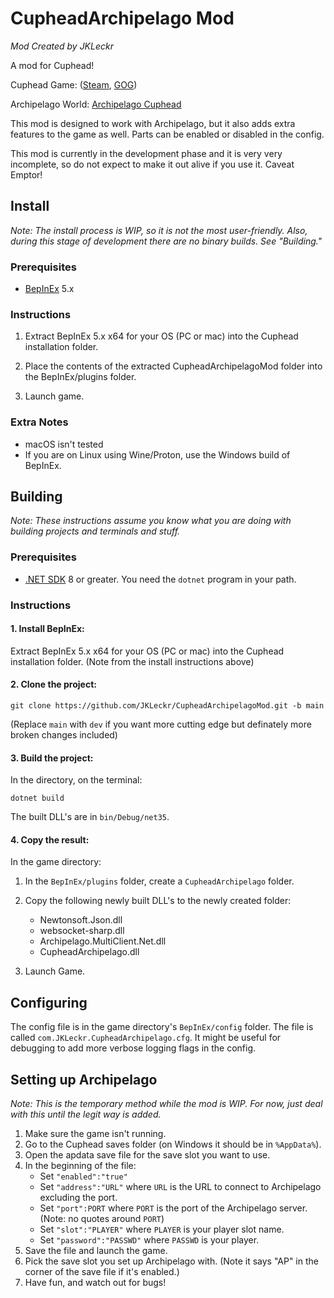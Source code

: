 # CupheadArchipelago Mod

*Mod Created by JKLeckr*

A mod for Cuphead! 

Cuphead Game: ([Steam](http://store.steampowered.com/app/268910/Cuphead/), [GOG](https://www.gog.com/game/cuphead))

Archipelago World: [Archipelago Cuphead](https://github.com/JKLeckr/Archipelago-cuphead)

This mod is designed to work with Archipelago, but it also adds extra features to the game as well. Parts can be enabled or disabled in the config.

This mod is currently in the development phase and it is very very incomplete, so do not expect to make it out alive if you use it. Caveat Emptor!

## Install
*Note: The install process is WIP, so it is not the most user-friendly. Also, during this stage of development there are no binary builds. See "Building."*

### Prerequisites
- [BepInEx](https://github.com/BepInEx/BepInEx/releases) 5.x

### Instructions
1. Extract BepInEx 5.x x64 for your OS (PC or mac) into the Cuphead installation folder.

2. Place the contents of the extracted CupheadArchipelagoMod folder into the BepInEx/plugins folder.

3. Launch game.

### Extra Notes
- macOS isn't tested
- If you are on Linux using Wine/Proton, use the Windows build of BepInEx.

## Building
*Note: These instructions assume you know what you are doing with building projects and terminals and stuff.*

### Prerequisites
- [.NET SDK](https://dotnet.microsoft.com/en-us/download) 8 or greater. You need the `dotnet` program in your path.

### Instructions
#### 1. Install BepInEx:
Extract BepInEx 5.x x64 for your OS (PC or mac) into the Cuphead installation folder. (Note from the install instructions above)

#### 2. Clone the project:
`git clone https://github.com/JKLeckr/CupheadArchipelagoMod.git -b main`
    
(Replace `main` with `dev` if you want more cutting edge but definately more broken changes included)

#### 3. Build the project:
In the directory, on the terminal:

`dotnet build`

The built DLL's are in `bin/Debug/net35`.

#### 4. Copy the result:
In the game directory:
1. In the `BepInEx/plugins` folder, create a `CupheadArchipelago` folder.

2. Copy the following newly built DLL's to the newly created folder:
    - Newtonsoft.Json.dll
    - websocket-sharp.dll
    - Archipelago.MultiClient.Net.dll
    - CupheadArchipelago.dll

3. Launch Game.

## Configuring
The config file is in the game directory's `BepInEx/config` folder. The file is called `com.JKLeckr.CupheadArchipelago.cfg`. It might be useful for debugging to add more verbose logging flags in the config.

## Setting up Archipelago
*Note: This is the temporary method while the mod is WIP. For now, just deal with this until the legit way is added.*

1. Make sure the game isn't running.
2. Go to the Cuphead saves folder (on Windows it should be in `%AppData%`).
3. Open the apdata save file for the save slot you want to use.
4. In the beginning of the file:
    - Set `"enabled":"true"`
    - Set `"address":"URL"` where `URL` is the URL to connect to Archipelago excluding the port.
    - Set `"port":PORT` where `PORT` is the port of the Archipelago server. (Note: no quotes around `PORT`)
    - Set `"slot":"PLAYER"` where `PLAYER` is your player slot name.
    - Set `"password":"PASSWD"` where `PASSWD` is your player.
5. Save the file and launch the game.
6. Pick the save slot you set up Archipelago with. (Note it says "AP" in the corner of the save file if it's enabled.)
7. Have fun, and watch out for bugs!

